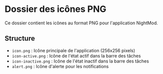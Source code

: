 # Dossier des icônes PNG

Ce dossier contient les icônes au format PNG pour l'application NightMod.

## Structure

- `icon.png` : Icône principale de l'application (256x256 pixels)
- `icon-active.png` : Icône de l'état actif dans la barre des tâches
- `icon-inactive.png` : Icône de l'état inactif dans la barre des tâches
- `alert.png` : Icône d'alerte pour les notifications

